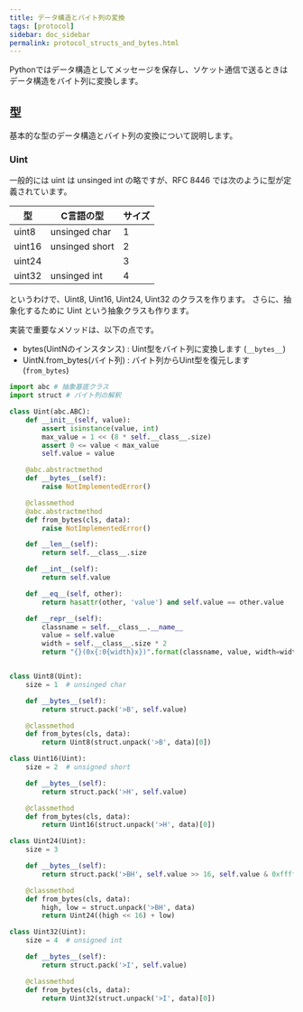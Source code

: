 ```yaml
---
title: データ構造とバイト列の変換
tags: [protocol]
sidebar: doc_sidebar
permalink: protocol_structs_and_bytes.html
---
```


Pythonではデータ構造としてメッセージを保存し、ソケット通信で送るときはデータ構造をバイト列に変換します。

## 型

基本的な型のデータ構造とバイト列の変換について説明します。

### Uint

一般的には uint は unsinged int の略ですが、RFC 8446 では次のように型が定義されています。

| 型 | C言語の型 | サイズ |
|---|---|---|
| uint8  | unsinged char  | 1 |
| uint16 | unsinged short | 2 |
| uint24 |                | 3 |
| uint32 | unsinged int   | 4 |

というわけで、Uint8, Uint16, Uint24, Uint32 のクラスを作ります。
さらに、抽象化するために Uint という抽象クラスも作ります。

実装で重要なメソッドは、以下の点です。

- bytes(UintNのインスタンス) : Uint型をバイト列に変換します (`__bytes__`)
- UintN.from_bytes(バイト列) : バイト列からUint型を復元します (`from_bytes`)

```python
import abc # 抽象基底クラス
import struct # バイト列の解釈

class Uint(abc.ABC):
    def __init__(self, value):
        assert isinstance(value, int)
        max_value = 1 << (8 * self.__class__.size)
        assert 0 <= value < max_value
        self.value = value

    @abc.abstractmethod
    def __bytes__(self):
        raise NotImplementedError()

    @classmethod
    @abc.abstractmethod
    def from_bytes(cls, data):
        raise NotImplementedError()

    def __len__(self):
        return self.__class__.size

    def __int__(self):
        return self.value

    def __eq__(self, other):
        return hasattr(other, 'value') and self.value == other.value

    def __repr__(self):
        classname = self.__class__.__name__
        value = self.value
        width = self.__class__.size * 2
        return "{}(0x{:0{width}x})".format(classname, value, width=width)


class Uint8(Uint):
    size = 1  # unsinged char

    def __bytes__(self):
        return struct.pack('>B', self.value)

    @classmethod
    def from_bytes(cls, data):
        return Uint8(struct.unpack('>B', data)[0])

class Uint16(Uint):
    size = 2  # unsigned short

    def __bytes__(self):
        return struct.pack('>H', self.value)

    @classmethod
    def from_bytes(cls, data):
        return Uint16(struct.unpack('>H', data)[0])

class Uint24(Uint):
    size = 3

    def __bytes__(self):
        return struct.pack('>BH', self.value >> 16, self.value & 0xffff)

    @classmethod
    def from_bytes(cls, data):
        high, low = struct.unpack('>BH', data)
        return Uint24((high << 16) + low)

class Uint32(Uint):
    size = 4  # unsigned int

    def __bytes__(self):
        return struct.pack('>I', self.value)

    @classmethod
    def from_bytes(cls, data):
        return Uint32(struct.unpack('>I', data)[0])
```
